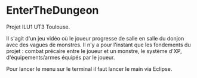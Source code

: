 # EnterTheDungeon
Projet ILU1 UT3 Toulouse.

Il s'agit d'un jeu vidéo où le joueur progresse de salle en salle du donjon avec des vagues de monstres.
Il n'y a pour l'instant que les fondements du projet : combat précaire entre le joueur et un monstre, le système d'XP, d'équipements/armes équipés par le joueur.

Pour lancer le menu sur le terminal il faut lancer le main via Eclipse.
